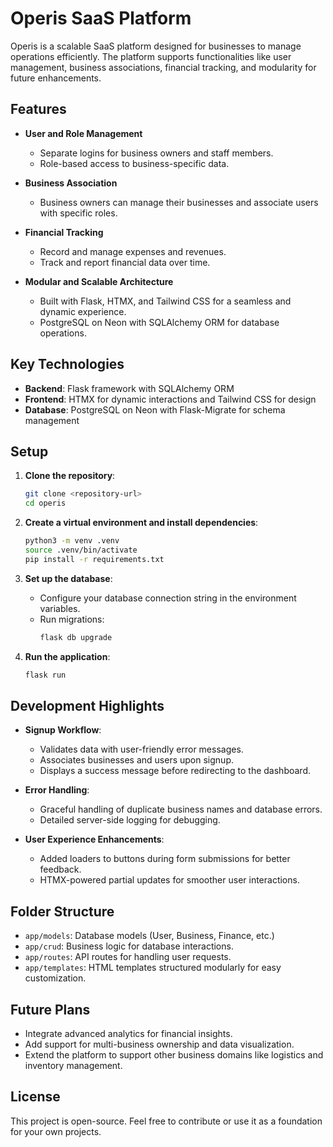 # Operis SaaS Platform  

Operis is a scalable SaaS platform designed for businesses to manage operations efficiently. The platform supports functionalities like user management, business associations, financial tracking, and modularity for future enhancements.

## Features  

- **User and Role Management**  
  - Separate logins for business owners and staff members.  
  - Role-based access to business-specific data.  

- **Business Association**  
  - Business owners can manage their businesses and associate users with specific roles.  

- **Financial Tracking**  
  - Record and manage expenses and revenues.  
  - Track and report financial data over time.  

- **Modular and Scalable Architecture**  
  - Built with Flask, HTMX, and Tailwind CSS for a seamless and dynamic experience.  
  - PostgreSQL on Neon with SQLAlchemy ORM for database operations.  

## Key Technologies  

- **Backend**: Flask framework with SQLAlchemy ORM  
- **Frontend**: HTMX for dynamic interactions and Tailwind CSS for design  
- **Database**: PostgreSQL on Neon with Flask-Migrate for schema management  

## Setup  

1. **Clone the repository**:  
   ```bash  
   git clone <repository-url>  
   cd operis  
   ```  

2. **Create a virtual environment and install dependencies**:  
   ```bash  
   python3 -m venv .venv  
   source .venv/bin/activate  
   pip install -r requirements.txt  
   ```  

3. **Set up the database**:  
   - Configure your database connection string in the environment variables.  
   - Run migrations:  
     ```bash  
     flask db upgrade  
     ```  

4. **Run the application**:  
   ```bash  
   flask run  
   ```  

## Development Highlights  

- **Signup Workflow**:  
  - Validates data with user-friendly error messages.  
  - Associates businesses and users upon signup.  
  - Displays a success message before redirecting to the dashboard.  

- **Error Handling**:  
  - Graceful handling of duplicate business names and database errors.  
  - Detailed server-side logging for debugging.  

- **User Experience Enhancements**:  
  - Added loaders to buttons during form submissions for better feedback.  
  - HTMX-powered partial updates for smoother user interactions.  

## Folder Structure  

- `app/models`: Database models (User, Business, Finance, etc.)  
- `app/crud`: Business logic for database interactions.  
- `app/routes`: API routes for handling user requests.  
- `app/templates`: HTML templates structured modularly for easy customization.  

## Future Plans  

- Integrate advanced analytics for financial insights.  
- Add support for multi-business ownership and data visualization.  
- Extend the platform to support other business domains like logistics and inventory management.  

## License  

This project is open-source. Feel free to contribute or use it as a foundation for your own projects.  